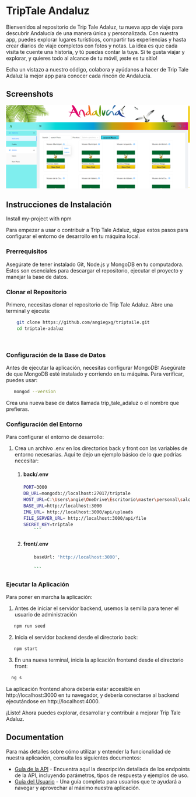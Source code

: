 # TripTale Andaluz

Bienvenidos al repositorio de Trip Tale Adaluz, tu nueva app de viaje para descubrir Andalucía de una manera única y personalizada. Con nuestra app, puedes explorar lugares turísticos, compartir tus experiencias y hasta crear diarios de viaje completos con fotos y notas. La idea es que cada visita te cuente una historia, y tú puedas contar la tuya. Si te gusta viajar y explorar, y quieres todo al alcance de tu móvil, ¡este es tu sitio!

Echa un vistazo a nuestro código, colabora y ayúdanos a hacer de Trip Tale Adaluz la mejor app para conocer cada rincón de Andalucía.


## Screenshots

![App Screenshot](https://github.com/angiegxg/triptaile/blob/main/images/screnWelcome.png)


##  Instrucciones de Instalación

Install my-project with npm


Para empezar a usar o contribuir a Trip Tale Adaluz, sigue estos pasos para configurar el entorno de desarrollo en tu máquina local.

### Prerrequisitos
Asegúrate de tener instalado Git, Node.js y MongoDB en tu computadora. Estos son esenciales para descargar el repositorio, ejecutar el proyecto y manejar la base de datos.

### Clonar el Repositorio
Primero, necesitas clonar el repositorio de Trip Tale Adaluz. Abre una terminal y ejecuta:  

```bash
    git clone https://github.com/angiegxg/triptaile.git
    cd triptale-adaluz
```

```bash
   
```
### Configuración de la Base de Datos
Antes de ejecutar la aplicación, necesitas configurar MongoDB:
Asegúrate de que MongoDB esté instalado y corriendo en tu máquina. Para verificar, puedes usar:

```bash
   mongod --version
```
Crea una nueva base de datos llamada trip_tale_adaluz o el nombre que prefieras.

### Configuración del Entorno

Para configurar el entorno de desarrollo:

1. Crea un archivo .env en los directorios back y front con las variables de entorno necesarias. Aquí te dejo un ejemplo básico de lo que podrías necesitar:
    1. #### back/.env
        ```bash
        PORT=3000
        DB_URL=mongodb://localhost:27017/triptale
        HOST_URL=C:\Users\angie\OneDrive\Escritorio\master\personal\salon\triptale\back
        BASE_URL=http://localhost:3000
        IMG_URL= http://localhost:3000/api/uploads
        FILE_SERVER_URL= http://localhost:3000/api/file
        SECRET_KEY=triptale
            ```

    2. #### front/.env

        ```bash
            baseUrl: 'http://localhost:3000',
            
            ```
### Ejecutar la Aplicación
Para poner en marcha la aplicación:
1. Antes de iniciar el servidor backend, usemos la semilla para tener el usuario de administración
```bash
   npm run seed
```
2. Inicia el servidor backend desde el directorio back:

```bash
   npm start
```
3. En una nueva terminal, inicia la aplicación frontend desde el directorio front:

```bash
  ng s
```

La aplicación frontend ahora debería estar accesible en http://localhost:3000 en tu navegador, y debería conectarse al backend ejecutándose en http://localhost:4000.

¡Listo! Ahora puedes explorar, desarrollar y contribuir a mejorar Trip Tale Adaluz.


## Documentation

Para más detalles sobre cómo utilizar y entender la funcionalidad de nuestra aplicación, consulta los siguientes documentos:

- [Guía de la API](https://github.com/angiegxg/triptaile/blob/main/documents/DocumentacionTripTaleAndaluz.pdf) - Encuentra aquí la descripción detallada de los endpoints de la API, incluyendo parámetros, tipos de respuesta y ejemplos de uso.
- [Guía del Usuario](https://github.com/angiegxg/triptaile/blob/main/documents/manual%20de%20usuario%20TripTaleAndaluz.pdf) - Una guía completa para usuarios que te ayudará a navegar y aprovechar al máximo nuestra aplicación.
